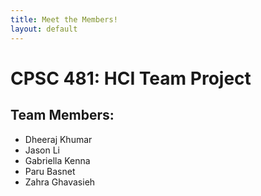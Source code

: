 ```yaml
---
title: Meet the Members!
layout: default
---
```


# CPSC 481: HCI Team Project

## Team Members:
- Dheeraj Khumar
- Jason Li
- Gabriella Kenna
- Paru Basnet
- Zahra Ghavasieh